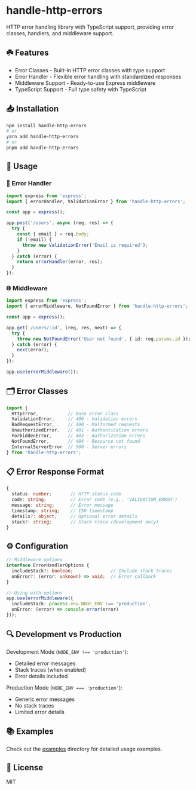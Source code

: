 # handle-http-errors

HTTP error handling library with TypeScript support, providing error classes, handlers, and middleware support.

## ☘️ Features

- Error Classes - Built-in HTTP error classes with type support
- Error Handler - Flexible error handling with standardized responses
- Middleware Support - Ready-to-use Express middleware
- TypeScript Support - Full type safety with TypeScript

## 📥 Installation

```bash
npm install handle-http-errors
# or
yarn add handle-http-errors
# or
pnpm add handle-http-errors
```

## 📖 Usage

### 🔧 Error Handler

```typescript
import express from 'express';
import { errorHandler, ValidationError } from 'handle-http-errors';

const app = express();

app.post('/users', async (req, res) => {
  try {
    const { email } = req.body;
    if (!email) {
      throw new ValidationError('Email is required');
    }
  } catch (error) {
    return errorHandler(error, res);
  }
});
```

### 🌐 Middleware

```typescript
import express from 'express';
import { errorMiddleware, NotFoundError } from 'handle-http-errors';

const app = express();

app.get('/users/:id', (req, res, next) => {
  try {
    throw new NotFoundError('User not found', { id: req.params.id });
  } catch (error) {
    next(error);
  }
});

app.use(errorMiddleware());
```

## 🗂️ Error Classes

```typescript
import {
  HttpError,           // Base error class
  ValidationError,     // 400 - Validation errors
  BadRequestError,     // 400 - Malformed requests
  UnauthorizedError,   // 401 - Authentication errors
  ForbiddenError,      // 403 - Authorization errors
  NotFoundError,       // 404 - Resource not found
  InternalServerError  // 500 - Server errors
} from 'handle-http-errors';
```

## 📋 Error Response Format

```typescript
{
  status: number;       // HTTP status code
  code: string;         // Error code (e.g., 'VALIDATION_ERROR')
  message: string;      // Error message
  timestamp: string;    // ISO timestamp
  details?: object;     // Optional error details
  stack?: string;       // Stack trace (development only)
}
```

## ⚙️ Configuration

```typescript
// Middleware options
interface ErrorHandlerOptions {
  includeStack?: boolean;              // Include stack traces
  onError?: (error: unknown) => void;  // Error callback
}

// Using with options
app.use(errorMiddleware({
  includeStack: process.env.NODE_ENV !== 'production',
  onError: (error) => console.error(error)
}));
```

## 🔍 Development vs Production

Development Mode (`NODE_ENV !== 'production'`):
- Detailed error messages
- Stack traces (when enabled)
- Error details included

Production Mode (`NODE_ENV === 'production'`):
- Generic error messages
- No stack traces
- Limited error details

## 📚 Examples

Check out the [examples](https://github.com/junjie-w/handle-http-errors/tree/main/examples) directory for detailed usage examples.

## 📄 License

MIT
